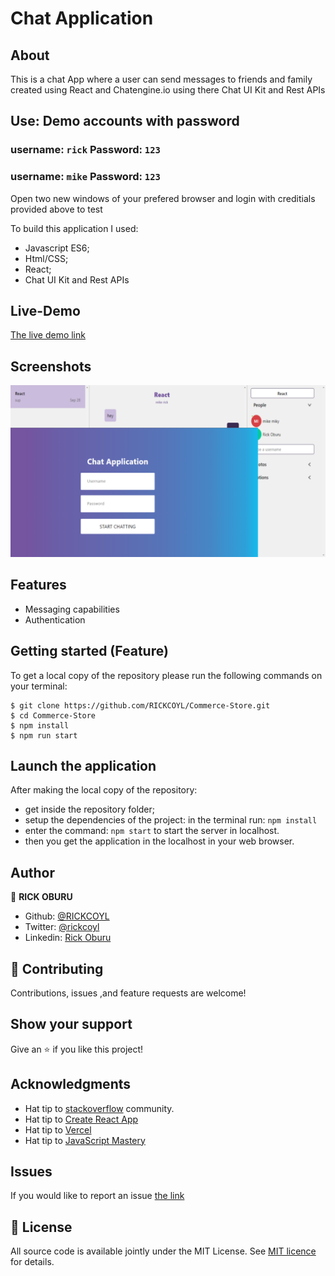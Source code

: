 
# Chat Application


## About

This is a chat App where a user can send messages to friends and family created using React and Chatengine.io using there
Chat UI Kit and Rest APIs


## Use: Demo accounts with password
### username: `rick` Password: `123`
### username: `mike` Password: `123`

Open two new windows of your prefered browser and login with creditials provided above to test


To build this application I used:

- Javascript ES6;
- Html/CSS;
- React;
- Chat UI Kit and Rest APIs

## Live-Demo

[The live demo link](https://chat-app-kappa-neon.vercel.app/)

## Screenshots

![screenshot](./public/chatscreenshot.png)


## Features

- Messaging capabilities
- Authentication


## Getting started (Feature)

To get a local copy of the repository please run the following commands on your terminal:

```
$ git clone https://github.com/RICKCOYL/Commerce-Store.git
$ cd Commerce-Store
$ npm install
$ npm run start 

```

## Launch the application

After making the local copy of the repository:
- get inside the repository folder;
- setup the dependencies of the project: in the terminal run: ```npm install```
- enter the command: ```npm start``` to start the server in localhost.
- then you get the application in the localhost in your web browser.

## Author

👤 **RICK OBURU**

- Github: [@RICKCOYL](https://github.com/RICKCOYL)
- Twitter: [@rickcoyl](https://twitter.com/rickcoyl)
- Linkedin: [Rick Oburu](https://www.linkedin.com/in/rickoburu/)

## 🤝 Contributing

Contributions, issues ,and feature requests are welcome!

## Show your support

Give an ⭐️ if you like this project!

## Acknowledgments

- Hat tip to [stackoverflow](https://stackoverflow.com) community.
- Hat tip to [Create React App](https://github.com/facebook/create-react-app)
- Hat tip to [Vercel](https://www.vercel.com/)
- Hat tip to [JavaScript Mastery](https://www.youtube.com/channel/UCmXmlB4-HJytD7wek0Uo97A) 

## Issues
If you would like to report an issue [the link](https://github.com/RICKCOYL/Commerce-Store/issues)

## 📝 License

All source code is available jointly under the MIT License.
See [MIT licence](./LICENSE.md) for details.
